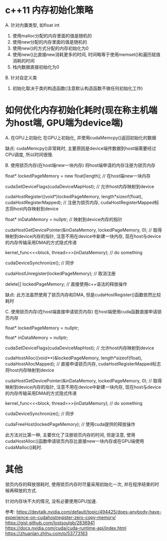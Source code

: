 # c++11 内存初始化策略
A. 针对内置类型, 如float int
1. 使用malloc分配的内存里面的值是随机的
2. 使用new分配的内存里面的值是随机的
3. 使用new()的方式分配的内存初始化为0
4. 使用new()比直接new消耗更多的时间, 时间略等于使用memset()和遍历赋值消耗的时间
5. 栈内数据直接初始化为0

B. 针对自定义类
1. 初始化取决于类的构造函数(注意默认构造函数不做任何初始化工作)

# 如何优化内存初始化耗时(现在称主机端为host端, GPU端为device端)
A. 在GPU上初始化
在GPU上初始化, 并使用cudaMemcpy()返回初始化的数据

缺点: cudaMemcpy()非常耗时, 主要原因是device端传数据到host端需要经过CPU调度, 所以时间很慢.

B. 使用锁页内存(在host端new一块内存)
将host端申请的内存注册为锁页内存

float* lockedPageMemory = new float[length];  // 在host端new一块内存

cudaSetDeviceFlags(cudaDeviceMapHost);  // 允许host内存映射到device

cudaHostRegister((void*)lockedPageMemory, length*sizeof(float), cudaHostRegisterMapped);  // 注册为锁页内存, cudaHostRegisterMapped标志将host内存映射到device

float* inDataMemory = nullptr;   // 映射到device内存的指针

cudaHostGetDevicePointer(&inDataMemory, lockedPageMemory, 0);   // 取得映射到device内存的指针, 注意不用在device中新建一块内存, 现在host与device的内存传输采用DMA的方式隐式传递

kernel_func<<<block, thread>>>(inDataMemory);   // do something

cudaDeviceSynchronize();   // 同步

cudaHostUnregister(lockedPageMemory);   // 取消注册

delete[] lockedPageMemory;    // 直接使用c++语法的释放操作

缺点: 此方法虽然使用了锁页内存和DMA, 但是cudaHostRegister()函数依然比较耗时

C. 使用锁页内存(在host端直接申请锁页内存)
在host端使用cuda函数直接申请锁页内存

float* lockedPageMemory = nullptr;

float* inDataMemory = nullptr;

cudaSetDeviceFlags(cudaDeviceMapHost);   // 允许host内存映射到device

cudaHostAlloc((void**)&lockedPageMemory, length*sizeof(float), cudaHostAllocMapped);   // 直接申请锁页内存, cudaHostRegisterMapped标志将host内存映射到device

cudaHostGetDevicePointer(&inDataMemory, lockedPageMemory, 0);   // 取得映射到device内存的指针, 注意不用在device中新建一块内存, 现在host与device的内存传输采用DMA的方式隐式传递

kernel_func<<<block, thread>>>(inDataMemory);   // do something

cudaDeviceSynchronize();   // 同步

cudaFreeHost(lockedPageMemory);   // 使用cuda提供的释放操作

此方法对比第一种, 主要优化了注册锁页内存的时间, 但是注意, 使用cudaHostAlloc()函数申请锁页内存比直接new一块内存或在GPU端使用cudaMalloc()耗时.

# 其他
锁页内存的释放很耗时, 使用锁页内存时尽量采用初始化一次, 并在程序结束的时候再释放的方式.

针对内存块不大的情况, 没有必要使用GPU加速.

参考:
https://devtalk.nvidia.com/default/topic/494425/does-anybody-have-experience-on-cudahostregister-zero-copy-memory/
https://gist.github.com/lostsoulgb/2836941
https://docs.nvidia.com/cuda/cuda-runtime-api/index.html
https://zhuanlan.zhihu.com/p/53773183
